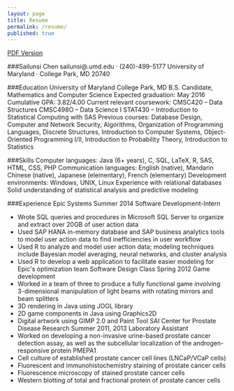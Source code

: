```yaml
---
layout: page
title: Resume
permalink: /resume/
published: true
---
```


<a href="{{ site.baseurl }}/assets/Sailunsi Chen Resume Updated.pdf">PDF Version</a>

###Sailunsi Chen
sailunsi@.umd.edu &middot; (240)-499-5177
University of Maryland &middot; College Park, MD 20740

###Education
University of Maryland							College Park, MD
B.S. Candidate, Mathematics and Computer Science			Expected graduation: May 2016
Cumulative GPA: 3.82/4.00
Current relevant coursework: CMSC420 – Data Structures
				  CMSC498O – Data Science I
				  STAT430 – Introduction to Statistical Computing with SAS
Previous courses: Database Design, Computer and Network Security, Algorithms,
		      Organization of Programming Languages, Discrete Structures,
		      Introduction to Computer Systems, Object-Oriented Programming I/II,
		      Introduction to Probability Theory, Introduction to Statistics

###Skills
Computer languages: Java (6+ years), C, SQL, LaTeX, R, SAS, HTML, CSS, PHP
Communication languages: English (native), Mandarin Chinese (native),
			          Japanese (elementary), French (elementary)
Development environments: Windows, UNIX, Linux
Experience with relational databases
Solid understanding of statistical analysis and predictive modeling

###Experience
Epic Systems									Summer 2014
Software Development-Intern
*	Wrote SQL queries and procedures in Microsoft SQL Server to organize and extract over 20GB of user action data
*	Used SAP HANA in-memory database and SAP business analytics tools to model user action data to find inefficiencies in user workflow
*	Used R to analyze and model user action data; modeling techniques include Bayesian model averaging, neural networks, and cluster analysis
*	Used R to develop a web application to facilitate easier modeling for Epic's optimization team
Software Design Class								Spring 2012
Game development
*	Worked in a team of three to produce a fully functional game involving 3-dimensional manipulation of light beams with rotating mirrors and beam splitters
*	3D rendering in Java using JOGL library
*	2D game components in Java using Graphics2D
*	Digital artwork using GIMP 2.0 and Paint Tool SAI
Center for Prostate Disease Research						Summer 2011, 2013
Laboratory Assistant
*	Worked on developing a non-invasive urine-based prostate cancer detection assay, as well as the subcellular localization of the androgen-responsive protein PMEPA1
*	Cell culture of established prostate cancer cell lines (LNCaP/VCaP cells)
*	Fluorescent and immunohistochemistry staining of prostate cancer cells
*	Fluorescence microscopy of stained prostate cancer cells
*	Western blotting of total and fractional protein of prostate cancer cells
